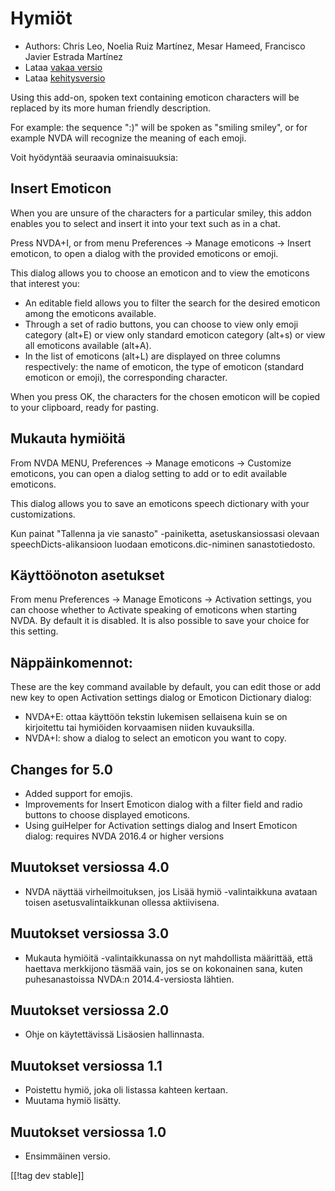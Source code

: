 # Hymiöt #

* Authors: Chris Leo, Noelia Ruiz Martínez, Mesar Hameed, Francisco Javier
  Estrada Martínez
* Lataa [vakaa versio][1]
* Lataa [kehitysversio][2]

Using this add-on, spoken text containing emoticon characters will be
replaced by its more human friendly description.

For example: the sequence ":)" will be spoken as "smiling smiley", or for
example NVDA will recognize the meaning of each emoji.

Voit hyödyntää seuraavia ominaisuuksia:

## Insert Emoticon ##

When you are unsure of the characters for a particular smiley, this addon
enables you to select and insert it into your text such as in a chat.

Press NVDA+I, or from menu Preferences -> Manage emoticons -> Insert emoticon, to open a dialog with the provided emoticons or emoji.

This dialog allows you to choose an emoticon and to view the emoticons that
interest you:

*	An editable field allows you to filter the search for the desired emoticon
  among the emoticons available.
*	Through a set of radio buttons, you can choose to view    only emoji category (alt+E) or view only standard emoticon category (alt+s) or view all emoticons available (alt+A).
*	In the list of emoticons (alt+L) are displayed  on three columns respectively: the name of emoticon, the type of emoticon (standard emoticon or emoji), the  corresponding character.

When you press OK, the characters for the chosen emoticon will be copied to
your clipboard, ready for pasting.

## Mukauta hymiöitä ##

From NVDA MENU, Preferences -> Manage emoticons -> Customize emoticons, you can open a dialog setting to add or to edit available emoticons.

This dialog allows you to save an emoticons speech dictionary with your
customizations.

Kun painat "Tallenna ja vie sanasto" -painiketta, asetuskansiossasi olevaan
speechDicts-alikansioon luodaan emoticons.dic-niminen sanastotiedosto.

## Käyttöönoton asetukset ##

From menu Preferences -> Manage Emoticons -> Activation settings, you can choose whether to Activate speaking of emoticons when starting NVDA. By default it is disabled.
It is also possible to save your choice for this setting.

## Näppäinkomennot: ##

These are the key command available by default, you can edit those or add
new key to open Activation settings dialog or Emoticon Dictionary dialog:

* NVDA+E: ottaa käyttöön tekstin lukemisen sellaisena kuin se on kirjoitettu
  tai hymiöiden korvaamisen niiden kuvauksilla.
* NVDA+I: show a dialog to select an emoticon you want to copy.


## Changes for 5.0 ##

* Added support for emojis.
* Improvements for Insert Emoticon dialog with a filter field and radio
  buttons to choose displayed emoticons.
* Using guiHelper for Activation settings dialog and Insert Emoticon dialog:
  requires NVDA 2016.4 or higher versions

## Muutokset versiossa 4.0 ##

* NVDA näyttää virheilmoituksen, jos Lisää hymiö -valintaikkuna avataan
  toisen asetusvalintaikkunan ollessa aktiivisena.


## Muutokset versiossa 3.0 ##

* Mukauta hymiöitä -valintaikkunassa on nyt mahdollista määrittää, että
  haettava merkkijono täsmää vain, jos se on kokonainen sana, kuten
  puhesanastoissa NVDA:n 2014.4-versiosta lähtien.


## Muutokset versiossa 2.0 ##

* Ohje on käytettävissä Lisäosien hallinnasta.


## Muutokset versiossa 1.1 ##

* Poistettu hymiö, joka oli listassa kahteen kertaan.
* Muutama hymiö lisätty.

## Muutokset versiossa 1.0 ##

* Ensimmäinen versio.

[[!tag dev stable]]

[1]: http://addons.nvda-project.org/files/get.php?file=emo

[2]: http://addons.nvda-project.org/files/get.php?file=emo-dev

